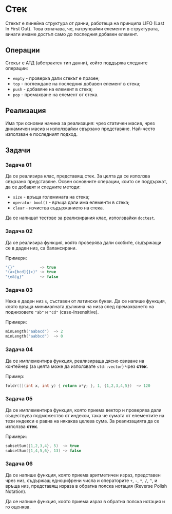 # Стек

Стекът е линейна структура от данни, работеща на принципа LIFO (Last In First Out).
Това означава, че, натрупвайки елементи в структурата, винаги имаме
достъп само до последния добавен елемент.

## Операции

Стекът е АТД (абстрактен тип данни), който поддържа следните операции:

- `empty` - проверка дали стекът е празен;
- `top` - поглеждане на последния добавен елемент в стека;
- `push` - добавяне на елемент в стека;
- `pop` - премахване на елемент от стека.

## Реализация

Има три основни начина за реализация: чрез статичен масив,
чрез динамичен масив и използвайки свързано представяне.
Най-често използван е последният подход.

## Задачи

### Задача 01

Да се реализира клас, представящ стек. За целта да се използва
свързано представяне. Освен основните операции, които се поддържат,
да се добавят и следните методи:

- `size` - връща големината на стека;
- `operator bool()` - връща дали има елементи в стека;
- `clear` - изчиства съдържанието на стека.

Да се напишат тестове за реализирания клас, използвайки `doctest`.

### Задача 02

Да се реализира функция, която проверява дали скобите, съдържащи се
в даден низ, са балансирани.

Примери:

```cpp
"{}"           ~> true
"(a<[bcd]{}>)" ~> true
"{e&]g}"       ~> false
```

### Задача 03

Нека е даден низ `s`, съставен от латински букви.
Да се напише функция, която връща минималната дължина
на низа след премахването на поднизовете `"ab"` и `"cd"`
(case-insensitive).

Примери:

```cpp
minLength("aabacd")  ~> 2
minLength("aabbcd")  ~> 0
```

### Задача 04

Да се имплементира функция, реализираща дясно свиване на контейнер
(за целта може да използвате `std::vector`) чрез **стек**.

Пример:

```cpp
foldr([](int x, int y) { return x*y; }, 1, {1,2,3,4,5})  ~> 120
```

### Задача 05

Да се имплементира функция, която приема вектор и проверява
дали съществува подможество от индекси, така че сумата
от елементите на тези индекси е равна на някаква целева сума.
За реализацията да се използва **стек**.

Примери:

```cpp
subsetSum({1,2,3,4}, 5)  ~> true
subsetSum({1,4,5,6}, 13) ~> false
```

### Задача 06

Да се напише функция, която приема аритметичен израз,
представен чрез низ, съдържащ едноцифрени числа и операторите
`+`, `-`, `*`, `/`, `^`, и връща низ, представящ израза 
в обратна полска нотация (Reverse Polish Notation).

Да се напише функция, която приема израз в обратна
полска нотация и го оценява.
